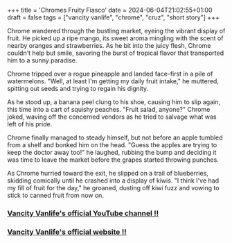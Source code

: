 +++
title = 'Chromes Fruity Fiasco'
date = 2024-06-04T21:02:55+01:00
draft = false
tags = ["vancity vanlife", "chrome", "cruz", "short story"]
+++

Chrome wandered through the bustling market, eyeing the vibrant display of fruit. He picked up a ripe mango, its sweet aroma mingling with the scent of nearby oranges and strawberries. As he bit into the juicy flesh, Chrome couldn't help but smile, savoring the burst of tropical flavor that transported him to a sunny paradise.  

Chrome tripped over a rogue pineapple and landed face-first in a pile of watermelons. "Well, at least I'm getting my daily fruit intake," he muttered, spitting out seeds and trying to regain his dignity.  

As he stood up, a banana peel clung to his shoe, causing him to slip again, this time into a cart of squishy peaches. "Fruit salad, anyone?" Chrome joked, waving off the concerned vendors as he tried to salvage what was left of his pride.  

Chrome finally managed to steady himself, but not before an apple tumbled from a shelf and bonked him on the head. "Guess the apples are trying to keep the doctor away too!" he laughed, rubbing the bump and deciding it was time to leave the market before the grapes started throwing punches.  

As Chrome hurried toward the exit, he slipped on a trail of blueberries, skidding comically until he crashed into a display of kiwis. "I think I've had my fill of fruit for the day," he groaned, dusting off kiwi fuzz and vowing to stick to canned fruit from now on.  

 ### [Vancity Vanlife's official YouTube channel !!](https://www.youtube.com/@VANCITYVANLIFE/)  
 ### [Vancity Vanlife's official website !!](https://vancityvanlife.ca/)